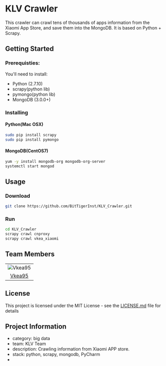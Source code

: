 
# KLV Crawler
This crawler can crawl tens of thousands of apps information from the Xiaomi App Store, and save them into the MongoDB. It is based on Python + Scrapy. 

## Getting Started

### Prerequisties:

You'll need to install:
 * Python (2.7.10)
 * scrapy(python lib)
 * pymongo(python lib)
 * MongoDB (3.0.0+)

### Installing

#### Python(Mac OSX)
```bash
sudo pip install scrapy
sudo pip install pymongo
```

#### MongoDB(CentOS7)
```bash
yum -y install mongodb-org mongodb-org-server
systemctl start mongod
````
## Usage

### Download
```bash
git clone https://github.com/BitTigerInst/KLV_Crawler.git
```


### Run
```bash
cd KLV_Crawler
scrapy crawl cnproxy
scrapy crawl vkea_xiaomi
```

## Team Members
||
|:--:|
|![Vkea95](https://avatars1.githubusercontent.com/u/10228267?v=3&u=c33fe84168e0cbbd75fc84d69029abb90a873ee1&s=140)|
|[Vkea95](https://github.com/vkea95)|


## License
This project is licensed under the MIT License - see the [LICENSE.md](LICENSE.md) file for details


## Project Information
- category: big data 
- team: KLV Team
- description: Crawling information from Xiaomi APP store.
- stack: python, scrapy, mongodb, PyCharm
-
